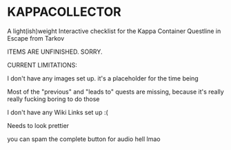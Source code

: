 # KAPPACOLLECTOR
A light(ish)weight Interactive checklist for the Kappa Container Questline in Escape from Tarkov

ITEMS ARE UNFINISHED. SORRY.

CURRENT LIMITATIONS:

I don't have any images set up. it's a placeholder for the time being

Most of the "previous" and "leads to" quests are missing, because it's really really fucking boring to do those

I don't have any Wiki Links set up :(

Needs to look prettier

you can spam the complete button for audio hell lmao
